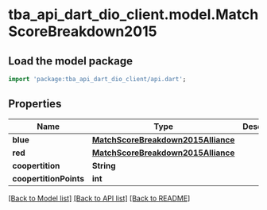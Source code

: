 # tba_api_dart_dio_client.model.MatchScoreBreakdown2015

## Load the model package
```dart
import 'package:tba_api_dart_dio_client/api.dart';
```

## Properties
Name | Type | Description | Notes
------------ | ------------- | ------------- | -------------
**blue** | [**MatchScoreBreakdown2015Alliance**](MatchScoreBreakdown2015Alliance.md) |  | [optional] 
**red** | [**MatchScoreBreakdown2015Alliance**](MatchScoreBreakdown2015Alliance.md) |  | [optional] 
**coopertition** | **String** |  | [optional] 
**coopertitionPoints** | **int** |  | [optional] 

[[Back to Model list]](../README.md#documentation-for-models) [[Back to API list]](../README.md#documentation-for-api-endpoints) [[Back to README]](../README.md)



